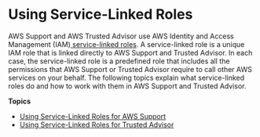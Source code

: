 # Using Service\-Linked Roles<a name="using-service-linked-roles-intro"></a>

AWS Support and AWS Trusted Advisor use AWS Identity and Access Management \(IAM\)[ service\-linked roles](http://docs.aws.amazon.com/IAM/latest/UserGuide/id_roles_terms-and-concepts.html#iam-term-service-linked-role)\. A service\-linked role is a unique IAM role that is linked directly to AWS Support and Trusted Advisor\. In each case, the service\-linked role is a predefined role that includes all the permissions that AWS Support or Trusted Advisor require to call other AWS services on your behalf\. The following topics explain what service\-linked roles do and how to work with them in AWS Support and Trusted Advisor\.

**Topics**
+ [Using Service\-Linked Roles for AWS Support](using-service-linked-roles-sup.md)
+ [Using Service\-Linked Roles for Trusted Advisor](using-service-linked-roles-ta.md)